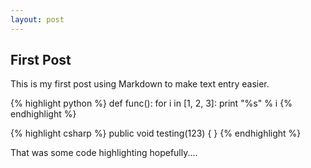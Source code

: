 ```yaml
---
layout: post
---
```


First Post
----------

This is my first post using Markdown to make text entry easier.

{% highlight python %}
  def func():
    for i in [1, 2, 3]:
	  print "%s" % i
{% endhighlight %}	  

{% highlight csharp %}
public void testing(123)
{
}
{% endhighlight %}

That was some code highlighting hopefully....